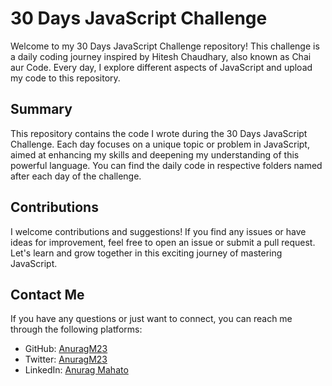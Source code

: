 
# 30 Days JavaScript Challenge

Welcome to my 30 Days JavaScript Challenge repository! This challenge is a daily coding journey inspired by Hitesh Chaudhary, also known as Chai aur Code. Every day, I explore different aspects of JavaScript and upload my code to this repository.

## Summary

This repository contains the code I wrote during the 30 Days JavaScript Challenge. Each day focuses on a unique topic or problem in JavaScript, aimed at enhancing my skills and deepening my understanding of this powerful language. You can find the daily code in respective folders named after each day of the challenge.

## Contributions

I welcome contributions and suggestions! If you find any issues or have ideas for improvement, feel free to open an issue or submit a pull request. Let's learn and grow together in this exciting journey of mastering JavaScript.

## Contact Me

If you have any questions or just want to connect, you can reach me through the following platforms:

- GitHub: [AnuragM23](https://github.com/AnuragM23/30days-js-challenge/)
- Twitter: [AnuragM23](https://twitter.com/AnuragM23)
- LinkedIn: [Anurag Mahato](https://www.linkedin.com/in/anurag-mahato-7b54091aa/)



